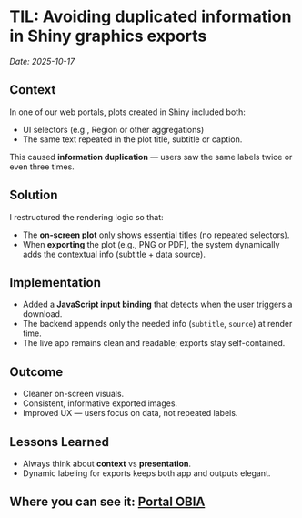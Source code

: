 # TIL: Avoiding duplicated information in Shiny graphics exports
_Date: 2025-10-17_

## Context
In one of our web portals, plots created in Shiny included both:
- UI selectors (e.g., Region or other aggregations)
- The same text repeated in the plot title, subtitle or caption.

This caused **information duplication** — users saw the same labels twice or even three times.

## Solution
I restructured the rendering logic so that:
- The **on-screen plot** only shows essential titles (no repeated selectors).
- When **exporting** the plot (e.g., PNG or PDF), the system dynamically adds the contextual info (subtitle + data source).

## Implementation
- Added a **JavaScript input binding** that detects when the user triggers a download.
- The backend appends only the needed info (`subtitle`, `source`) at render time.
- The live app remains clean and readable; exports stay self-contained.

## Outcome
- Cleaner on-screen visuals.
- Consistent, informative exported images.
- Improved UX — users focus on data, not repeated labels.

## Lessons Learned
- Always think about **context** vs **presentation**.
- Dynamic labeling for exports keeps both app and outputs elegant.

## Where you can see it: [Portal OBIA](https://obia.nic.br/s/indicadores)